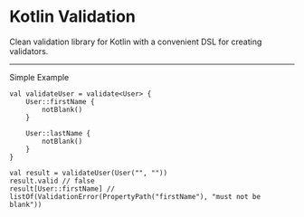 # Kotlin Validation

Clean validation library for Kotlin with a convenient DSL for creating validators.

---

Simple Example

```
val validateUser = validate<User> {
    User::firstName {
        notBlank()
    }
    
    User::lastName {
        notBlank()
    }
}

val result = validateUser(User("", ""))
result.valid // false
result[User::firstName] // listOf(ValidationError(PropertyPath("firstName"), "must not be blank"))
```
